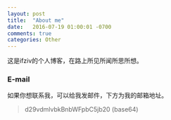 ```yaml
---
layout: post
title:  "About me"
date:   2016-07-19 01:00:01 -0700
comments: true
categories: Other
---
```



这是ifziv的个人博客，在路上所见所闻所思所想。

### E-mail
如果你想联系我，可以给我发邮件，下方为我的邮箱地址。

> d29vdmlvbkBnbWFpbC5jb20    (base64)


